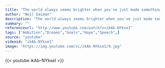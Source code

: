 ```yaml
---
title: "The world always seems brighter when you've just made something that wasn't there before."
author: "Neil Gaiman"
description: "The world always seems brighter when you've just made something that wasn't there before. - Neil Gaiman quotes from GetInspired365.com"
summary: ""
referenceurl: "http://www.youtube.com/watch?v=ikAb-NYkseI"
tags: ["Ambition","Dreams","Goals","Hope","Speech",]
source: "youtube"
videoid: "ikAb-NYkseI"
image: "https://img.youtube.com/vi/ikAb-NYkseI/0.jpg"
---
```


{{< youtube ikAb-NYkseI >}}
